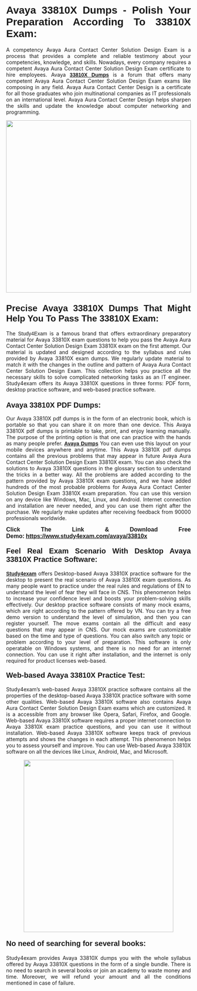 <h1 style="text-align: justify;"><strong><span style="font-family:Lucida Sans Unicode,Lucida Grande,sans-serif;">Avaya 33810X Dumps - Polish Your Preparation According To 33810X Exam:</span></strong></h1>

<p style="text-align: justify;">A competency Avaya Aura Contact Center Solution Design Exam is a process that provides a complete and reliable testimony about your competencies, knowledge, and skills. Nowadays, every company requires a competent Avaya Aura Contact Center Solution Design Exam certificate to hire employees. Avaya <a href="https://www.study4exam.com/avaya/33810x-valid-dumps"><span style="font-family:Verdana,Geneva,sans-serif;"><strong>33810X Dumps</strong></span></a> is a forum that offers many competent Avaya Aura Contact Center Solution Design Exam exams like composing in any field. Avaya Aura Contact Center Design is a certificate for all those graduates who join multinational companies as IT professionals on an international level. Avaya Aura Contact Center Design helps sharpen the skills and update the knowledge about computer networking and programming.</p>

<p style="text-align: justify;"><a href="https://www.study4exam.com/avaya/33810x"><img alt="" src="https://www.thequestionanswers.com/wp-content/uploads/2022/06/S4E-Cert-Exams-Questions-Banner.webp" style="width: 100%; height: 470px;" /></a></p>

<h2 style="text-align: justify;"><span style="font-family:Lucida Sans Unicode,Lucida Grande,sans-serif;"><strong><span style="font-size:24px;">Precise Avaya 33810X Dumps That Might Help You To Pass The 33810X Exam:</span></strong></span></h2>

<p style="text-align: justify;">The <span style="font-family:Lucida Sans Unicode,Lucida Grande,sans-serif;">Study4Exam</span> is a famous brand that offers extraordinary preparatory material for Avaya 33810X exam questions to help you pass the Avaya Aura Contact Center Solution Design Exam 33810X exam on the first attempt. Our material is updated and designed according to the syllabus and rules provided by Avaya 33810X exam dumps. We regularly update material to match it with the changes in the outline and pattern of Avaya Aura Contact Center Solution Design Exam. This collection helps you practice all the necessary skills to solve complicated networking tasks as an IT engineer. Study4exam offers its Avaya 33810X questions in three forms: PDF form, desktop practice software, and web-based practice software. </p>

<h3 style="text-align: justify;"><strong><span style="font-size:20px;"><span style="font-family:Lucida Sans Unicode,Lucida Grande,sans-serif;">Avaya 33810X PDF Dumps:</span></span></strong></h3>

<p style="text-align: justify;">Our Avaya 33810X pdf dumps is in the form of an electronic book, which is portable so that you can share it on more than one device. This Avaya 33810X pdf dumps is printable to take, print, and enjoy learning manually. The purpose of the printing option is that one can practice with the hands as many people prefer. <a href="https://www.study4exam.com/avaya-exams"><span style="font-family:Lucida Sans Unicode,Lucida Grande,sans-serif;"><strong>Avaya Dumps</strong></span></a> You can even use this layout on your mobile devices anywhere and anytime. This Avaya 33810X pdf dumps contains all the previous problems that may appear in future Avaya Aura Contact Center Solution Design Exam 33810X exam. You can also check the solutions to Avaya 33810X questions in the glossary section to understand the tricks in a better way. All the problems are added according to the pattern provided by Avaya 33810X exam questions, and we have added hundreds of the most probable problems for Avaya Aura Contact Center Solution Design Exam 33810X exam preparation. You can use this version on any device like Windows, Mac, Linux, and Android. Internet connection and installation are never needed, and you can use them right after the purchase. We regularly make updates after receiving feedback from 90000 professionals worldwide.</p>

<p style="text-align: justify;"><span style="font-family:Lucida Sans Unicode,Lucida Grande,sans-serif;"><strong><span style="font-size:16px;">Click The Link & Download Free Demo:</span></strong></span> <strong><span style="font-family:Lucida Sans Unicode,Lucida Grande,sans-serif;"><span style="font-size:16px;"><a href="https://www.study4exam.com/avaya/33810x">https://www.study4exam.com/avaya/33810x</a></span></span></strong></p>

<h4 style="text-align: justify;"><strong><span style="font-family:Lucida Sans Unicode,Lucida Grande,sans-serif;"><span style="font-size:20px;">Feel Real Exam Scenario With Desktop Avaya 33810X Practice Software:</span></span></strong></h4>

<p style="text-align: justify;"><a href="https://www.study4exam.com/"><span style="font-family:Verdana,Geneva,sans-serif;"><strong>Study4exam</strong></span></a> offers Desktop-based Avaya 33810X practice software for the desktop to present the real scenario of Avaya 33810X exam questions. As many people want to practice under the real rules and regulations of EN to understand the level of fear they will face in CNS. This phenomenon helps to increase your confidence level and boosts your problem-solving skills effectively. Our desktop practice software consists of many mock exams, which are right according to the pattern offered by VN. You can try a free demo version to understand the level of simulation, and then you can register yourself. The move exams contain all the difficult and easy questions that may appear in CNS. Our mock exams are customizable based on the time and type of questions. You can also switch any topic or problem according to your level of preparation. This software is only operatable on Windows systems, and there is no need for an internet connection. You can use it right after installation, and the internet is only required for product licenses web-based. </p>

<h4 style="text-align: justify;"><span style="font-family:Lucida Sans Unicode,Lucida Grande,sans-serif;"><strong><span style="font-size:20px;">Web-based Avaya 33810X Practice Test:</span></strong></span></h4>

<p style="text-align: justify;">Study4exam’s web-based Avaya 33810X practice software contains all the properties of the desktop-based Avaya 33810X practice software with some other qualities. Web-based Avaya 33810X software also contains Avaya Aura Contact Center Solution Design Exam exams which are customized. It is a accessible from any browser like Opera, Safari, Firefox, and Google. Web-based Avaya 33810X software requires a proper internet connection to Avaya 33810X exam practice questions, and you can use it without installation. Web-based Avaya 33810X software keeps track of previous attempts and shows the changes in each attempt. This phenomenon helps you to assess yourself and improve. You can use Web-based Avaya 33810X software on all the devices like Linux, Android, Mac, and Microsoft.</p>

<p style="text-align: center;"><a href="https://www.study4exam.com/avaya/33810x"><img alt="" src="https://www.thequestionanswers.com/wp-content/uploads/2022/06/S4E-Cert-Exams-Questions-Discount-Banner.webp" style="width: 90%; height: 470px;" /></a></p>

<h4 style="text-align: justify;"><span style="font-family:Lucida Sans Unicode,Lucida Grande,sans-serif;"><strong><span style="font-size:20px;">No need of searching for several books:</span></strong></span></h4>

<p style="text-align: justify;">Study4exam provides Avaya 33810X dumps you with the whole syllabus offered by Avaya 33810X questions in the form of a single bundle. There is no need to search in several books or join an academy to waste money and time. Moreover, we will refund your amount and all the conditions mentioned in case of failure.</p>
